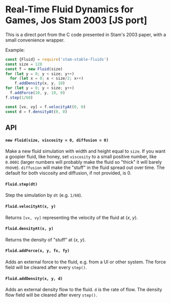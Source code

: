 # Real-Time Fluid Dynamics for Games, Jos Stam 2003 [JS port]

This is a direct port from the C code presented in Stam's 2003 paper, with a small convenience wrapper.

Example:
```js
const {Fluid} = require('stam-stable-fluids')
const size = 128
const f = new Fluid(size)
for (let y = 0; y < size; y++)
  for (let x = 0; x < size/2; x++)
    f.addDensity(x, y, 10)
for (let y = 0; y < size; y++)
  f.addForce(10, y, 10, 0)
f.step(1/60)

const [vx, vy] = f.velocityAt(0, 0)
const d = f.densityAt(0, 0)
```

## API

#### `new Fluid(size, viscosity = 0, diffusion = 0)`

Make a new fluid simulation with width and height equal to `size`. If you want a goopier fluid, like honey, set `viscosity` to a small positive number, like `0.0001` (larger numbers will probably make the fluid so "thick" it will barely move). `diffusion` will make the "stuff" in the fluid spread out over time. The default for both viscosity and diffusion, if not provided, is 0.

#### `Fluid.step(dt)`

Step the simulation by `dt` (e.g. `1/60`).

#### `Fluid.velocityAt(x, y)`

Returns `[vx, vy]` representing the velocity of the fluid at (_x_, _y_).

#### `Fluid.densityAt(x, y)`

Returns the density of "stuff" at (_x_, _y_).

#### `Fluid.addForce(x, y, fx, fy)`

Adds an external force to the fluid, e.g. from a UI or other system. The force field will be cleared after every `step()`.

#### `Fluid.addDensity(x, y, d)`

Adds an external density flow to the fluid. `d` is the rate of flow. The density flow field will be cleared after every `step()`.
